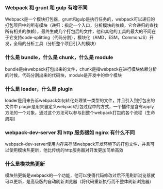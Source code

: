 

### Webpack 和 grunt 和 gulp 有啥不同

Webpack是一个模块打包器，grunt和gulp是执行任务的，webpack可以递归的打包项目中的所有模块（递归：指定一个入口，分析模块的依赖，它会递归的查找所有相关的依赖），最终生成几个打包后的文件，他和其他的工具的最大的不同在于它支持code-splitting（代码分割），模块化（AMD，ESM，CommonJS）开发，全局的分析工具（分析整个项目引入的模块）

### 什么是 bundle，什么是 chunk，什么是 module

bundle是由webpack打包出来的文件，chunk是指webpack在进行模块依赖分析的时候，代码分割出来的代码块，module是开发中的单个模块

### 什么是 loader，什么是 plugin

loader是用来告诉webpack如何转化处理某一类型的文件，并且引入到打包出的文件中
plugin是用来自定义webpack打包过程中的方式，一个插件是含有apply方法的一个对象，通过这个方法可以参与到整个webpack打包的各个流程（生命周期）

### webpack-dev-server 和 http 服务器如 nginx 有什么不同

webpack-dev-server使用内存来存储webpack开发环境下的打包文件，并且可以使用模块热更新，他比传统的http服务器对开发更加简单高效

### 什么是模块热更新

模块热更新是webpack的一个功能，他可以使得代码修改过后不用刷新浏览器就可以更新，是高级版的自动刷新浏览器（将代码重新执行而不整体刷新浏览器）